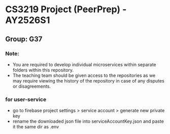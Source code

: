 # CS3219 Project (PeerPrep) - AY2526S1
## Group: G37

### Note: 
- You are required to develop individual microservices within separate folders within this repository.
- The teaching team should be given access to the repositories as we may require viewing the history of the repository in case of any disputes or disagreements. 


### for user-service
- go to firebase project settings > service account > generate new private key
- rename the downloaded json file into serviceAccountKey.json and paste it the same dir as .env